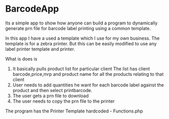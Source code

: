 BarcodeApp
==========
Its a simple app to show how anyone can build a program to dynamically generate prn file for barcode label printing using a common template.

In this app I have a used a template which I use for my own business. The template is for a zebra printer. But this can be easily modified to use any label printer template and printer.

What is does is
1. It basically pulls product list for particular client The list has client barcode,price,mrp and product name for all the products relating to that client
2. User needs to add quantities he want for each barcode label against the product and then select printbarcode.
3. The user gets a prn file to download
4. The user needs to copy the prn file to the printer

The program has the Printer Template hardcoded - Functions.php
